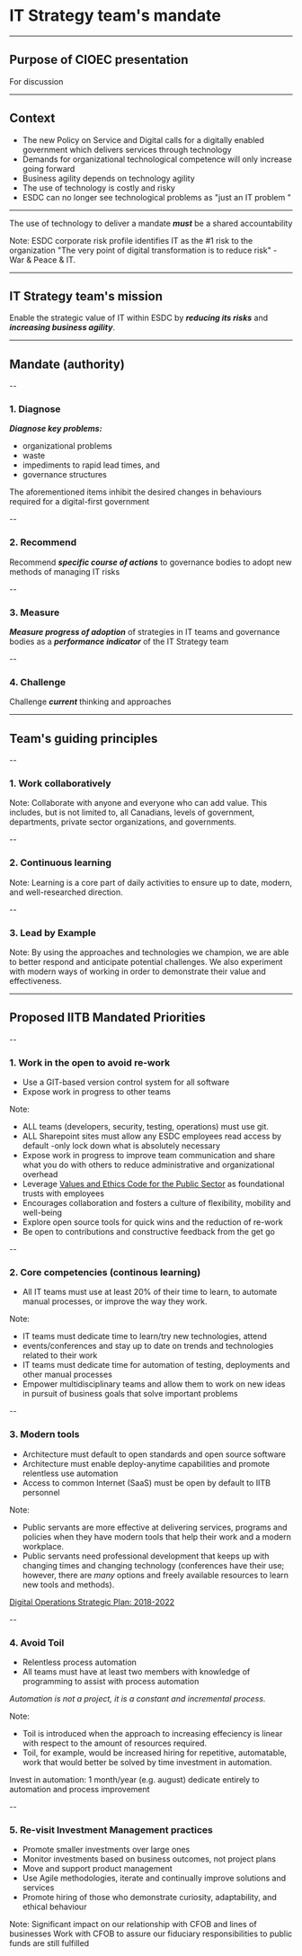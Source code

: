 <!-- markdownlint-disable MD013 -->
# IT Strategy team's mandate

---

## Purpose of CIOEC presentation

For discussion

---

## Context

- The new Policy on Service and Digital calls for a digitally enabled government which delivers services through technology <!-- .element: class="fragment" data-fragment-index="1" -->
- Demands for organizational technological competence will only increase going forward <!-- .element: class="fragment" data-fragment-index="2" -->
- Business agility depends on technology agility <!-- .element: class="fragment" data-fragment-index="3" -->
- The use of technology is costly and risky <!-- .element: class="fragment" data-fragment-index="4" -->
- ESDC can no longer see technological problems as "just an IT problem <!-- .element: class="fragment" data-fragment-index="5" -->"

---

The use of technology to deliver a mandate ***must*** be a shared accountability

Note:
ESDC corporate risk profile identifies IT as the #1 risk to the organization
"The very point of digital transformation is to reduce risk" - War & Peace & IT.

---

## IT Strategy team's mission

Enable the strategic value of IT within ESDC by ***reducing its risks*** and ***increasing business agility***.

---

## Mandate (authority)

--

### 1. Diagnose

***Diagnose key problems:***

- organizational problems
- waste
- impediments to rapid lead times, and
- governance structures

The aforementioned items inhibit the desired changes in behaviours required for a digital-first government

--

### 2. Recommend

Recommend ***specific course of actions*** to governance bodies to adopt new methods of managing IT risks

--

### 3. Measure

***Measure progress of adoption*** of strategies in IT teams and governance bodies as a ***performance indicator*** of the IT Strategy team

--

### 4. Challenge

Challenge ***current*** thinking and approaches

---

## Team's guiding principles

--

### 1. Work collaboratively

Note:
Collaborate with anyone and everyone who can add value. This includes, but is not limited to, all Canadians, levels of government, departments, private sector organizations, and governments.

--

### 2. Continuous learning

Note:
Learning is a core part of daily activities to ensure up to date, modern, and well-researched direction.

--

### 3. Lead by Example

Note:
By using the approaches and technologies we champion, we are able to better respond and anticipate potential challenges. We also experiment with modern ways of working in order to demonstrate their value and effectiveness.

---

## Proposed IITB Mandated Priorities

--

### 1. Work in the open to avoid re-work

- Use a GIT-based version control system for all software
- Expose work in progress to other teams

Note:

- ALL teams (developers, security, testing, operations) must use git.
- ALL Sharepoint sites must allow any ESDC employees read access by default -only lock down what is absolutely necessary
- Expose work in progress to improve team communication and share what you do with others to reduce administrative and organizational overhead
- Leverage [Values and Ethics Code for the Public Sector](https://www.tbs-sct.gc.ca/pol/doc-eng.aspx?id=25049) as foundational trusts with employees
- Encourages collaboration and fosters a culture of flexibility, mobility and well-being
- Explore open source tools for quick wins and the reduction of re-work
- Be open to contributions and constructive feedback from the get go

--

### 2. Core competencies (continous learning)

- All IT teams must use at least 20% of their time to learn, to automate manual
processes, or improve the way they work.

Note:

- IT teams must dedicate time to learn/try new technologies, attend
- events/conferences and stay up to date on trends and technologies related to their work
- IT teams must dedicate time for automation of testing, deployments and other manual processes
- Empower multidisciplinary teams and allow them to work on new ideas in pursuit of business goals that solve important problems

--

### 3. Modern tools

- Architecture must default to open standards and open source software
- Architecture must enable deploy-anytime capabilities and promote relentless use automation
- Access to common Internet (SaaS) must be open by default to IITB personnel

Note:

- Public servants are more effective at delivering services, programs and policies when they have modern tools that help their work and a modern workplace.
- Public servants need professional development that keeps up with changing times and changing technology (conferences have their use; however, there are *many* options and freely available resources to learn new tools and methods).

[Digital Operations Strategic Plan: 2018-2022](https://www.canada.ca/en/government/system/digital-government/digital-operations-strategic-plan-2018-2022.html)

--

### 4. Avoid Toil

- Relentless process automation
- All teams must have at least two members with knowledge of programming to assist with process automation

*Automation is not a project, it is a constant and incremental process.*

Note:

- Toil is introduced when the approach to increasing effeciency is linear with respect to the amount of resources required.
- Toil, for example, would be increased hiring for repetitive, automatable, work that would better be solved by time investment in automation.

Invest in automation: 1 month/year (e.g. august) dedicate entirely to automation and process improvement

--

### 5. Re-visit Investment Management practices

- Promote smaller investments over large ones
- Monitor investments based on business outcomes, not project plans
- Move and support product management
- Use Agile methodologies, iterate and continually improve solutions and services
- Promote hiring of those who demonstrate curiosity, adaptability, and ethical behaviour

Note:
Significant impact on our relationship with CFOB and lines of businesses
Work with CFOB to assure our fiduciary responsibilities to public funds are still fulfilled

<!-- markdownlint-enable MD013-->

